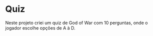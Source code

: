 # Quiz
Neste projeto criei um quiz de God of War com 10 perguntas, onde o jogador escolhe opções de A à D.
